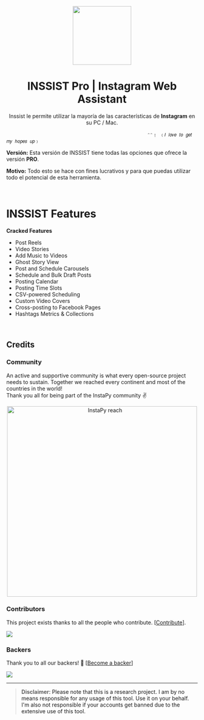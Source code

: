 <p align="center">
  <img src="https://i.imgur.com/eTPe4pz.png" width="154">
  <h1 align="center">INSSIST Pro | Instagram Web Assistant</h1>
  <p align="center">Inssist le permite utilizar la mayoría de las características de <b>Instagram</b> en su PC / Mac.<p>
	
	  ⠀⠀⠀⠀⠀⠀⠀⠀⠀⠀⠀⠀⠀⠀⠀⠀⠀⠀⠀⠀⠀⠀⠀⠀⠀⠀⠀⠀⠀⠀⠀⠀⠀⠀⠀⠀⠀⠀⠀⠀⠀ᵔᵔ﹗ ﹙𝐼 𝑙𝑜𝑣𝑒 𝑡𝑜 𝑔𝑒𝑡 𝑚𝑦 ℎ𝑜𝑝𝑒𝑠 𝑢𝑝﹚

**Versión:** Esta versión de INSSIST tiene todas las opciones que ofrece la versión <b>PRO</b>.<p>
**Motivo:** Todo esto se hace con fines lucrativos y para que puedas utilizar todo el potencial de esta herramienta.

<br />

# INSSIST Features
**Cracked Features**
- Post Reels
- Video Stories
- Add Music to Videos
- Ghost Story View
- Post and Schedule Carousels
- Schedule and Bulk Draft Posts
- Posting Calendar
- Posting Time Slots
- CSV-powered Scheduling
- Custom Video Covers
- Cross-posting to Facebook Pages
- Hashtags Metrics & Collections


<br />

## Credits
### Community
An active and supportive community is what every open-source project needs to sustain. Together we reached every continent and most of the countries in the world!   
Thank you all for being part of the InstaPy community ✌️

<p align="center">
	<img src="https://i.imgur.com/XkxHcM7r.png" alt="InstaPy reach" width="500px"/>
</p>

### Contributors

This project exists thanks to all the people who contribute. [[Contribute](https://github.com/timgrossmann/InstaPy/wiki/How-to-Contribute)].

<a href="https://github.com/timgrossmann/InstaPy/graphs/contributors"><img src="https://opencollective.com/instapy/contributors.svg?width=890&button=false" /></a>

### Backers

Thank you to all our backers! 🙏 [[Become a backer](https://opencollective.com/instapy#backer)]

<a href="https://opencollective.com/instapy#backers" target="_blank"><img src="https://opencollective.com/instapy/backers.svg?width=890"></a>

---

> **Disclaimer**<a name="disclaimer" />: Please note that this is a research project. I am by no means responsible for any usage of this tool. Use it on your behalf. I'm also not responsible if your accounts get banned due to the extensive use of this tool.

